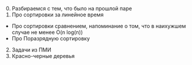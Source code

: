 0. Разбираемся с тем, что было на прошлой паре
1. Про сортировки за линейное время
* Про сортировки сравнением, напоминание о том, что в наихужшем случае не менее O(n log(n))
* Про Поразрядную сортировку
2. Задачи из ПМИ
3. Красно-черные деревья  
